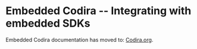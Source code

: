 # Embedded Codira -- Integrating with embedded SDKs

Embedded Codira documentation has moved to: [Codira.org](https://docs.code.org/embedded/documentation/embedded).
